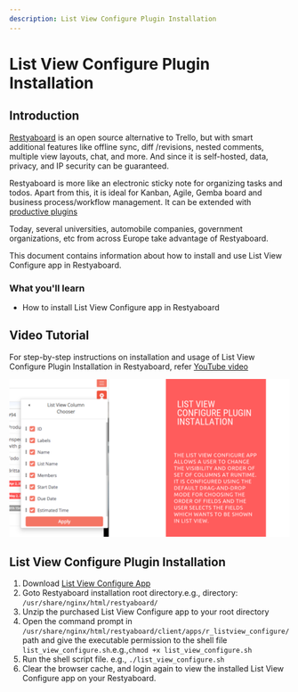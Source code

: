 ```yaml
---
description: List View Configure Plugin Installation
---
```


# List View Configure Plugin Installation

## Introduction

[Restyaboard](https://restya.com/board) is an open source alternative to Trello, but with smart additional features like offline sync, diff /revisions, nested comments, multiple view layouts, chat, and more. And since it is self-hosted, data, privacy, and IP security can be guaranteed.

Restyaboard is more like an electronic sticky note for organizing tasks and todos. Apart from this, it is ideal for Kanban, Agile, Gemba board and business process/workflow management. It can be extended with [productive plugins](https://restya.com/board/apps "productive plugins")

Today, several universities, automobile companies, government organizations, etc from across Europe take advantage of Restyaboard.

This document contains information about how to install and use List View Configure app in Restyaboard.

### What you'll learn

*   How to install List View Configure app in Restyaboard

## Video Tutorial

For step-by-step instructions on installation and usage of List View Configure Plugin Installation in Restyaboard, refer [YouTube video](https://www.youtube.com/watch?v=WGM1DPWv6ZI "Watch video on List View Configure Plugin Installation in Restyaboard")

[![List View Configure Plugin Installation in Restyaboard](listview-configure-plugin-installation.png)](https://www.youtube.com/watch?v=WGM1DPWv6ZI "Watch video on List View Configure Plugin Installation in Restyaboard")  

## List View Configure Plugin Installation

1.  Download [List View Configure App](https://restya.com/board/apps/r_listview_configure "List View Configure App")
2.  Goto Restyaboard installation root directory.e.g., directory: `/usr/share/nginx/html/restyaboard/`
3.  Unzip the purchased List View Configure app to your root directory
4.  Open the command prompt in `/usr/share/nginx/html/restyaboard/client/apps/r_listview_configure/` path and give the executable permission to the shell file `list_view_configure.sh`.e.g.,`chmod +x list_view_configure.sh`
5.  Run the shell script file. e.g., `./list_view_configure.sh`
6.  Clear the browser cache, and login again to view the installed List View Configure app on your Restyaboard.